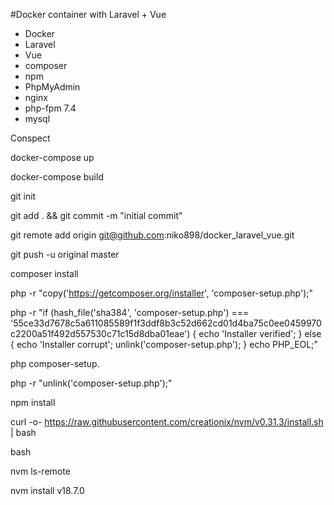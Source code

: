
#Docker container with Laravel + Vue

 - Docker
 - Laravel
 - Vue
 - composer
 - npm
 - PhpMyAdmin
 - nginx
 - php-fpm 7.4
 - mysql
 
 
Conspect

docker-compose up

docker-compose build


git init

git add . && git commit -m "initial commit"

git remote add origin git@github.com:niko898/docker_laravel_vue.git

git push -u original master


composer install

php -r "copy('https://getcomposer.org/installer', 'composer-setup.php');"

php -r "if (hash_file('sha384', 'composer-setup.php') === '55ce33d7678c5a611085589f1f3ddf8b3c52d662cd01d4ba75c0ee0459970c2200a51f492d557530c71c15d8dba01eae') { echo 'Installer verified'; } else { echo 'Installer corrupt'; unlink('composer-setup.php'); } echo PHP_EOL;"

php composer-setup.

php -r "unlink('composer-setup.php');"


npm install

curl -o- https://raw.githubusercontent.com/creationix/nvm/v0.31.3/install.sh | bash

bash

nvm ls-remote

nvm install v18.7.0